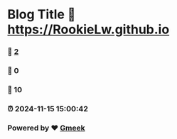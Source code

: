 # Blog Title :link: https://RookieLw.github.io 
### :page_facing_up: [2](https://RookieLw.github.io/tag.html) 
### :speech_balloon: 0 
### :hibiscus: 10 
### :alarm_clock: 2024-11-15 15:00:42 
### Powered by :heart: [Gmeek](https://github.com/Meekdai/Gmeek)
